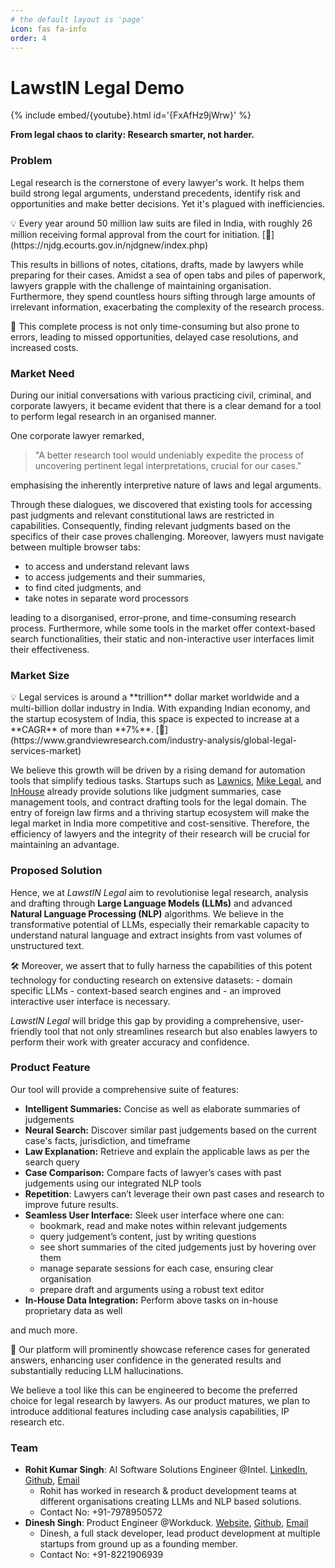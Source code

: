 ```yaml
---
# the default layout is 'page'
icon: fas fa-info
order: 4
---
```



# LawstIN Legal Demo

{% include embed/{youtube}.html id='{FxAfHz9jWrw}' %}


**From legal chaos to clarity: Research smarter, not harder.**

### Problem

Legal research is the cornerstone of every lawyer's work. It helps them build strong legal arguments, understand precedents, identify risk and opportunities and make better decisions. Yet it's plagued with inefficiencies. 

<aside>
💡 Every year around 50 million law suits are filed in India, with roughly 26 million receiving formal approval from the court for initiation. [🔗](https://njdg.ecourts.gov.in/njdgnew/index.php)

</aside>

This results in billions of notes, citations, drafts, made by lawyers while preparing for their cases.  Amidst a sea of open tabs and piles of paperwork, lawyers grapple with the challenge of maintaining organisation. Furthermore, they spend countless hours sifting through large amounts of irrelevant information, exacerbating the complexity of the research process. 

<aside>
🚨 This complete process is not only time-consuming but also prone to errors, leading to missed opportunities, delayed case resolutions, and increased costs.

</aside>

### **Market Need**

During our initial conversations with various practicing civil, criminal, and corporate lawyers, it became evident that there is a clear demand for a tool to perform legal research in an organised manner. 

One corporate lawyer remarked, 

> "A better research tool would undeniably expedite the process of uncovering pertinent legal interpretations, crucial for our cases."
> 

emphasising the inherently interpretive nature of laws and legal arguments. 

Through these dialogues, we discovered that existing tools for accessing past judgments and relevant constitutional laws are restricted in capabilities. Consequently, finding relevant judgments based on the specifics of their case proves challenging. Moreover, lawyers must navigate between multiple browser tabs:

- to access and understand relevant laws
- to access judgements and their summaries,
- to find cited judgments, and
- take notes in separate word processors

leading to a disorganised, error-prone, and time-consuming research process. Furthermore, while some tools in the market offer context-based search functionalities, their static and non-interactive user interfaces limit their effectiveness. 

### **Market Size**

<aside>
💡 Legal services is around a **trillion** dollar market worldwide and a multi-billion dollar industry in India. With expanding Indian economy, and the startup ecosystem of India, this space is expected to increase at a **CAGR** of more than **7%**. [🔗](https://www.grandviewresearch.com/industry-analysis/global-legal-services-market)

</aside>

We believe this growth will be driven by a rising demand for automation tools that simplify tedious tasks. Startups such as [Lawnics](https://lawnics.com/), [Mike Legal](https://mikelegal.com/), and [InHouse](https://www.inhouse.so/) already provide solutions like judgment summaries, case management tools, and contract drafting tools for the legal domain. The entry of foreign law firms and a thriving startup ecosystem will make the legal market in India more competitive and cost-sensitive. Therefore, the efficiency of lawyers and the integrity of their research will be crucial for maintaining an advantage.

### **Proposed Solution**

Hence, we at *LawstIN Legal* aim to revolutionise legal research, analysis and drafting through **Large Language Models (LLMs)** and advanced **Natural Language Processing (NLP)** algorithms. We believe in the transformative potential of LLMs, especially their remarkable capacity to understand natural language and extract insights from vast volumes of unstructured text. 

<aside>
🛠 Moreover, we assert that to fully harness the capabilities of this potent technology for conducting research on extensive datasets:
- domain specific LLMs 
- context-based search engines and
- an improved interactive user interface 
is necessary.

</aside>

*LawstIN Legal* will bridge this gap by providing a comprehensive, user-friendly tool that not only streamlines research but also enables lawyers to perform their work with greater accuracy and confidence.

### Product Feature

Our tool will provide a comprehensive suite of features:

- **Intelligent Summaries:** Concise as well as elaborate summaries of judgements
- **Neural Search:**  Discover similar past judgements based on the current case's facts, jurisdiction, and timeframe
- **Law Explanation:** Retrieve and explain the applicable laws as per the search query
- **Case Comparison:** Compare facts of lawyer’s cases with past judgements  using our integrated NLP tools
- **Repetition**: Lawyers can’t leverage their own past cases and research to improve future results.
- **Seamless User Interface:** Sleek user interface where one can:
    - bookmark, read and make notes within relevant judgements
    - query judgement’s content, just by writing questions
    - see short summaries of the cited judgements just by hovering over them
    - manage separate sessions for each case, ensuring clear organisation
    - prepare draft and arguments using a robust text editor
- **In-House Data Integration:** Perform above tasks on in-house proprietary data as well

and much more. 

<aside>
🎯 Our platform will prominently showcase reference cases for generated answers, enhancing user confidence in the generated results and substantially reducing LLM hallucinations.

</aside>

We believe a tool like this can be engineered to become the preferred choice for legal research by lawyers. As our product matures, we plan to introduce additional features including case analysis capabilities, IP research etc.

### Team

- **Rohit Kumar Singh**: AI Software Solutions Engineer @Intel. [LinkedIn](https://www.linkedin.com/in/skrrohit/), [Github](https://github.com/SKRohit), [Email](mailto:rohitku.singh8@gmail.com)
    - Rohit has worked in research & product development teams at different organisations creating LLMs and NLP based solutions.
    - Contact No: +91-7978950572
- **Dinesh Singh**: Product Engineer @Workduck. [Website](https://dineshsingh.in/), [Github](https://github.com/dineshsingh1), [Email](mailto:dineshsingh9375@gmail.com)
    - Dinesh, a full stack developer, lead product development at multiple startups from ground up as a founding member.
    - Contact No: +91-8221906939
